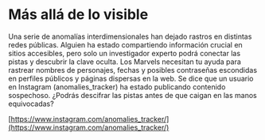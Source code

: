 
# Más allá de lo visible

Una serie de anomalías interdimensionales han dejado rastros en distintas redes públicas. Alguien ha estado compartiendo información crucial en sitios accesibles, pero solo un investigador experto podrá conectar las pistas y descubrir la clave oculta. Los Marvels necesitan tu ayuda para rastrear nombres de personajes, fechas y posibles contraseñas escondidas en perfiles públicos y páginas dispersas en la web. Se dice que un usuario en Instagram (anomalies_tracker) ha estado publicando contenido sospechoso. ¿Podrás descifrar las pistas antes de que caigan en las manos equivocadas?

[https://www.instagram.com/anomalies_tracker/](https://www.instagram.com/anomalies_tracker/)

#